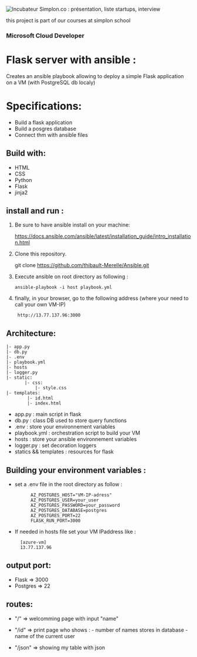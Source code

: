 ﻿
  ![Incubateur Simplon.co : présentation, liste startups, interview](https://encrypted-tbn0.gstatic.com/images?q=tbn:ANd9GcSSEcKwborrMn9-Q2kmVlfAFLlq3M5DjW5Hlw&usqp=CAU)

this project is part of our courses at simplon school

### Microsoft Cloud Developer

# Flask server with ansible :

Creates an ansible playbook allowing to deploy a simple Flask application on a VM (with PostgreSQL db localy)

# Specifications:

-  Build a flask application
- Build a posgres database
- Connect thm with ansible files


## Build with:

-  HTML
-  CSS
- Python
- Flask
- jinja2

## install and run :

 1. Be sure to have ansible install on your machine:
 
	 https://docs.ansible.com/ansible/latest/installation_guide/intro_installation.html

 2.  Clone this repository.

	    git clone https://github.com/thibault-Merelle/Ansible.git
    
 3. Execute ansible on root directory as following :

	    ansible-playbook -i host playbook.yml

 4. finally, in your browser, go to the following address (where your need to call your own VM-IP) 
	

		 http://13.77.137.96:3000



## Architecture:

    |- app.py
    |- db.py
    |- .env
    |- playbook.yml
    |- hosts
    |- logger.py
    |- static:
	       |- css:
		       |- style.css
    |- templates:
		    |- id.html
		    |- index.html

 - app.py : main script in flask
 - db.py : class DB used to store query functions
 - .env : store your environnement variables
 - playbook.yml : orchestration script to build your VM
 - hosts : store your ansible environnement variables
 - logger.py : set decoration loggers
 - statics && templates : resources for flask

## Building your environment variables : 

- set a .env file in the root directory as follow :

    	    AZ_POSTGRES_HOST="VM-IP-adress"
		    AZ_POSTGRES_USER=your_user
		    AZ_POSTGRES_PASSWORD=your_password
		    AZ_POSTGRES_DATABASE=postgres
		    AZ_POSTGRES_PORT=22
		    FLASK_RUN_PORT=3000


- If needed in hosts file set your VM IPaddress like :
		

	    [azure-vm]
		13.77.137.96


## output port: 
- Flask => 3000
- Postgres => 22


## routes:

 - "/"  => welcomming page with input "name"
 
 
 - "/id" => print page who shows :
		 - number of names stores in database
		 - name of the current user
		 
- "/json" => showing my table with json 


